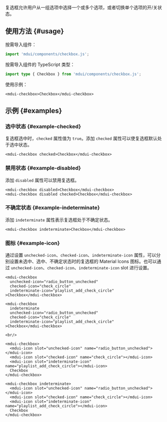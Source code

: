 复选框允许用户从一组选项中选择一个或多个选项，或者切换单个选项的开/关状态。

## 使用方法 {#usage}

按需导入组件：

```js
import 'mdui/components/checkbox.js';
```

按需导入组件的 TypeScript 类型：

```ts
import type { Checkbox } from 'mdui/components/checkbox.js';
```

使用示例：

```html,example,playgroundId=216
<mdui-checkbox>Checkbox</mdui-checkbox>
```

## 示例 {#examples}

### 选中状态 {#example-checked}

复选框选中时，`checked` 属性值为 `true`。添加 `checked` 属性可以使复选框默认处于选中状态。

```html,example,expandable,playgroundId=217
<mdui-checkbox checked>Checkbox</mdui-checkbox>
```

### 禁用状态 {#example-disabled}

添加 `disabled` 属性可以禁用复选框。

```html,example,expandable,playgroundId=218
<mdui-checkbox disabled>Checkbox</mdui-checkbox>
<mdui-checkbox disabled checked>Checkbox</mdui-checkbox>
```

### 不确定状态 {#example-indeterminate}

添加 `indeterminate` 属性表示复选框处于不确定状态。

```html,example,expandable,playgroundId=219
<mdui-checkbox indeterminate>Checkbox</mdui-checkbox>
```

### 图标 {#example-icon}

通过设置 `unchecked-icon`、`checked-icon`、`indeterminate-icon` 属性，可以分别设置未选中、选中、不确定状态时的复选框的 Material Icons 图标。也可以通过 `unchecked-icon`、`checked-icon`、`indeterminate-icon` slot 进行设置。

```html,example,expandable,playgroundId=220
<mdui-checkbox
  unchecked-icon="radio_button_unchecked"
  checked-icon="check_circle"
  indeterminate-icon="playlist_add_check_circle"
>Checkbox</mdui-checkbox>

<mdui-checkbox
  indeterminate
  unchecked-icon="radio_button_unchecked"
  checked-icon="check_circle"
  indeterminate-icon="playlist_add_check_circle"
>Checkbox</mdui-checkbox>

<br/>

<mdui-checkbox>
  <mdui-icon slot="unchecked-icon" name="radio_button_unchecked"></mdui-icon>
  <mdui-icon slot="checked-icon" name="check_circle"></mdui-icon>
  <mdui-icon slot="indeterminate-icon" name="playlist_add_check_circle"></mdui-icon>
  Checkbox
</mdui-checkbox>

<mdui-checkbox indeterminate>
  <mdui-icon slot="unchecked-icon" name="radio_button_unchecked"></mdui-icon>
  <mdui-icon slot="checked-icon" name="check_circle"></mdui-icon>
  <mdui-icon slot="indeterminate-icon" name="playlist_add_check_circle"></mdui-icon>
  Checkbox
</mdui-checkbox>
```
